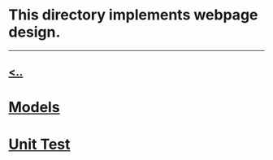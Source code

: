 # This directory implements webpage design.
---
[<..](https://github.com/TheeKingZa/AirBnB_clone_v2/tree/master/README.md)
---
# [Models](https://github.com/TheeKingZa/AirBnB_clone_v2/blob/master/models/README.md)

# [Unit Test](https://github.com/TheeKingZa/AirBnB_clone_v2/blob/master/tests/README.md)
